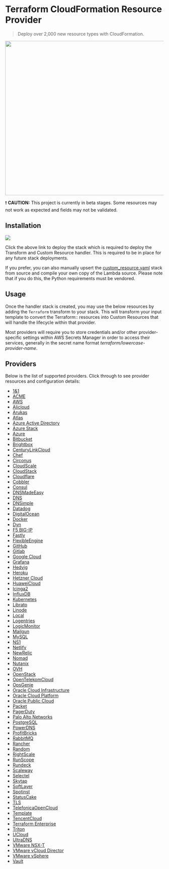 # Terraform CloudFormation Resource Provider

> Deploy over 2,000 new resource types with CloudFormation.

<img src="https://github.com/iann0036/tf-cfn-provider/raw/master/assets/screen1.png" width="558" height="491">

:exclamation: **CAUTION:** This project is currently in beta stages. Some resources may not work as expected and fields may not be validated.


## Installation

<a href="https://console.aws.amazon.com/cloudformation/home?#/stacks/new?&templateURL=https://s3.amazonaws.com/ianmckay-ap-southeast-2/terraform/custom_resource.yaml" target="_blank"><img src="https://s3.amazonaws.com/cloudformation-examples/cloudformation-launch-stack.png"></a>

Click the above link to deploy the stack which is required to deploy the Transform and Custom Resource handler. This is required to be in place for any future stack deployments.

If you prefer, you can also manually upsert the [custom_resource.yaml](custom_resource.yaml) stack from source and compile your own copy of the Lambda source. Please note that if you do this, the Python requirements must be vendored.


## Usage

Once the handler stack is created, you may use the below resources by adding the `Terraform` transform to your stack. This will transform your input template to convert the Terraform:: resources into Custom Resources that will handle the lifecycle within that provider.

Most providers will require you to store credentials and/or other provider-specific settings within AWS Secrets Manager in order to access their services, generally in the secret name format *terraform/lowercase-provider-name*.

## Providers

Below is the list of supported providers. Click through to see provider resources and configuration details:

* [1&1](docs/providers/oneandone/README.md)
* [ACME](docs/providers/acme/README.md)
* [AWS](docs/providers/aws/README.md)
* [Alicloud](docs/providers/alicloud/README.md)
* [Arukas](docs/providers/arukas/README.md)
* [Atlas](docs/providers/atlas/README.md)
* [Azure Active Directory](docs/providers/azuread/README.md)
* [Azure Stack](docs/providers/azurestack/README.md)
* [Azure](docs/providers/azurerm/README.md)
* [Bitbucket](docs/providers/bitbucket/README.md)
* [Brightbox](docs/providers/brightbox/README.md)
* [CenturyLinkCloud](docs/providers/clc/README.md)
* [Chef](docs/providers/chef/README.md)
* [Circonus](docs/providers/circonus/README.md)
* [CloudScale](docs/providers/cloudscale/README.md)
* [CloudStack](docs/providers/cloudstack/README.md)
* [Cloudflare](docs/providers/cloudflare/README.md)
* [Cobbler](docs/providers/cobbler/README.md)
* [Consul](docs/providers/consul/README.md)
* [DNSMadeEasy](docs/providers/dme/README.md)
* [DNS](docs/providers/dns/README.md)
* [DNSimple](docs/providers/dnsimple/README.md)
* [Datadog](docs/providers/datadog/README.md)
* [DigitalOcean](docs/providers/digitalocean/README.md)
* [Docker](docs/providers/docker/README.md)
* [Dyn](docs/providers/dyn/README.md)
* [F5 BIG-IP](docs/providers/bigip/README.md)
* [Fastly](docs/providers/fastly/README.md)
* [FlexibleEngine](docs/providers/flexibleengine/README.md)
* [GitHub](docs/providers/github/README.md)
* [Gitlab](docs/providers/gitlab/README.md)
* [Google Cloud](docs/providers/google/README.md)
* [Grafana](docs/providers/grafana/README.md)
* [Hedvig](docs/providers/hedvig/README.md)
* [Heroku](docs/providers/heroku/README.md)
* [Hetzner Cloud](docs/providers/hcloud/README.md)
* [HuaweiCloud](docs/providers/huaweicloud/README.md)
* [Icinga2](docs/providers/icinga2/README.md)
* [InfluxDB](docs/providers/influxdb/README.md)
* [Kubernetes](docs/providers/kubernetes/README.md)
* [Librato](docs/providers/librato/README.md)
* [Linode](docs/providers/linode/README.md)
* [Local](docs/providers/local/README.md)
* [Logentries](docs/providers/logentries/README.md)
* [LogicMonitor](docs/providers/logicmonitor/README.md)
* [Mailgun](docs/providers/mailgun/README.md)
* [MySQL](docs/providers/mysql/README.md)
* [NS1](docs/providers/ns1/README.md)
* [Netlify](docs/providers/netlify/README.md)
* [NewRelic](docs/providers/newrelic/README.md)
* [Nomad](docs/providers/nomad/README.md)
* [Nutanix](docs/providers/nutanix/README.md)
* [OVH](docs/providers/ovh/README.md)
* [OpenStack](docs/providers/openstack/README.md)
* [OpenTelekomCloud](docs/providers/opentelekomcloud/README.md)
* [OpsGenie](docs/providers/opsgenie/README.md)
* [Oracle Cloud Infrastructure](docs/providers/oci/README.md)
* [Oracle Cloud Platform](docs/providers/oraclepaas/README.md)
* [Oracle Public Cloud](docs/providers/opc/README.md)
* [Packet](docs/providers/packet/README.md)
* [PagerDuty](docs/providers/pagerduty/README.md)
* [Palo Alto Networks](docs/providers/panos/README.md)
* [PostgreSQL](docs/providers/postgresql/README.md)
* [PowerDNS](docs/providers/powerdns/README.md)
* [ProfitBricks](docs/providers/profitbricks/README.md)
* [RabbitMQ](docs/providers/rabbitmq/README.md)
* [Rancher](docs/providers/rancher/README.md)
* [Random](docs/providers/random/README.md)
* [RightScale](docs/providers/rightscale/README.md)
* [RunScope](docs/providers/runscope/README.md)
* [Rundeck](docs/providers/rundeck/README.md)
* [Scaleway](docs/providers/scaleway/README.md)
* [Selectel](docs/providers/selvpc/README.md)
* [Skytap](docs/providers/skytap/README.md)
* [SoftLayer](docs/providers/softlayer/README.md)
* [Spotinst](docs/providers/spotinst/README.md)
* [StatusCake](docs/providers/statuscake/README.md)
* [TLS](docs/providers/tls/README.md)
* [TelefonicaOpenCloud](docs/providers/telefonicaopencloud/README.md)
* [Template](docs/providers/template/README.md)
* [TencentCloud](docs/providers/tencentcloud/README.md)
* [Terraform Enterprise](docs/providers/tfe/README.md)
* [Triton](docs/providers/triton/README.md)
* [UCloud](docs/providers/ucloud/README.md)
* [UltraDNS](docs/providers/ultradns/README.md)
* [VMware NSX-T](docs/providers/nsxt/README.md)
* [VMware vCloud Director](docs/providers/vcd/README.md)
* [VMware vSphere](docs/providers/vsphere/README.md)
* [Vault](docs/providers/vault/README.md)
